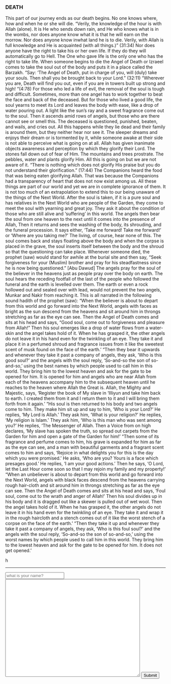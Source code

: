 <html>
<head>
<script type="text/javascript">
var infolinks_pid = 3314409;
var infolinks_wsid = 0;
</script>
<script type="text/javascript" src="http://resources.infolinks.com/js/infolinks_main.js"></script></head>
<body>
<h3>DEATH</h3>
<p>This part of our journey ends as our death begins. No one knows where, how and when he or she will die. “Verily, the knowledge of the hour is with Allah (alone). It is He who sends down rain, and He who knows what is in the wombs, nor does anyone know what it is that he will earn on the morrow. Nor does anyone know inwhat land he is to die. Verily, with Allah is full knowledge and He is acquainted (with all things.)” (31:34) Nor does anyone have the right to take his or her own life. If they do they will automatically go to Hell. The One who gave life is the only one who has the right to take life. When someone begins to die the Angel of Death or Izraeel comes to take the soul out of the body and puts it in a place called the Barzakh. “Say: ‘The Angel of Death, put in charge of you, will (duly) take your souls. Then shall you be brought back to your Lord.” (32:11) “Wherever you are, Death will find you out, even if you are in towers built up strong and high! “(4:78) For those who led a life of evil, the removal of the soul is tough and difficult. Sometimes, more than one angel has to work together to beat the face and back of the deceased. But for those who lived a good life, the soul yearns to meet its Lord and leaves the body with ease, like a drop of water pouring out. A light like the sun’s ray and a sweet fragrance come out to the soul. Then it ascends amid rows of angels, but those who are there cannot see or smell this. The deceased is questioned, punished, beaten, and wails, and cries out. All this happens while they lie dead and their family is around them, but they neither hear nor see it. The sleeper dreams and enjoys their dream or is tormented by it, while someone awake at their side is not able to perceive what is going on at all. Allah has given inanimate objects awareness and perception by which they glorify their Lord. The stones fall down out of fear of Him. The mountains and trees prostrate. The pebbles, water and plants glorify Him. All this is going on but we are not aware of it. “There is nothing which does not glorify His praise but you do not understand their glorification.” (17:44) The Companions heard the food that was being eaten glorifying Allah. That was because the Companions had a transparency of heart that does not now exist among us. All these things are part of our world and yet we are in complete ignorance of them. It is not too much of an extrapolation to extend this to our being unaware of the things of the Next World. After the soul is taken, if it is a pure soul and has relatives in the Next World who are people of the Garden, they come to meet the soul with yearning and great joy. They ask it about the condition of those who are still alive and ‘suffering’ in this world. The angels then bear the soul from one heaven to the next until it comes into the presence of Allah, Then it returns and sees the washing of the body, its shrouding, and the funeral procession. It says either, ‘Take me forward! Take me forward!’ or ‘Where are you taking me?’ The living, of course, hear none of this. The soul comes back and stays floating above the body and when the corpse is placed in the grave, the soul inserts itself between the body and the shroud so that the questioning can take place. Whenever someone died, the prophet (saw) would stand for awhile at the burial site and then say, “Seek forgiveness for your (Muslim) brother and pray for his steadfastness since he is now being questioned.” [Abu Dawud] The angels pray for the soul of the believer in the heavens just as people pray over the body on earth. The soul hears the receding footfall of the last of the people who followed the funeral and the earth is levelled over them. The earth or even a rock hollowed out and sealed over with lead, would not prevent the two angels, Munkar and Nakir from reaching it. This is all narrated in the following sound hadith of the prophet (saw): “When the believer is about to depart from this world and go forward into the Next World, angels with faces as bright as the sun descend from the heavens and sit around him in throngs stretching as far as the eye can see. Then the Angel of Death comes and sits at his head and says, “Good soul, come out to forgiveness and pleasure from Allah!” Then his soul emerges like a drop of water flows from a water-skin and the angel takes hold of it. When he has grasped it, the other angels do not leave it in his hand even for the twinkling of an eye. They take it and place it in a perfumed shroud and fragrance issues from it like the sweetest scent of musk found on the face of the earth.’ “Then they bear it upwards and whenever they take it past a company of angels, they ask, ‘Who is this good soul?’ and the angels with the soul reply, ‘So-and-so the son of so-and-so,’ using the best names by which people used to call him in this world. They bring him to the lowest heaven and ask for the gate to be opened for him. It is opened for him and angels who are near Allah from each of the heavens accompany him to the subsequent heaven until he reaches to the heaven where Allah the Great is. Allah, the Mighty and Majestic, says, ‘Register the book of My slave in ‘Illiyun and take him back to earth. I created them from it and I return them to it and I will bring them forth from it again.’ “His soul is then returned to his body and two angels come to him. They make him sit up and say to him, ‘Who is your Lord?’ He replies, ‘My Lord is Allah.’ They ask him, ‘What is your religion?’ He replies, ‘My religion is Islam.’ They ask him, ‘Who is this man who was sent among you?’ He replies, ‘The Messenger of Allah. Then a Voice from on high declares, ‘My slave has spoken the truth, so spread out carpets from the Garden for him and open a gate of the Garden for him!’ “Then some of its fragrance and perfume comes to him, his grave is expanded for him as far as the eye can see, and a man with beautiful garments and a fragrant scent comes to him and says, ‘Rejoice in what delights you for this is the day which you were promised.’ He asks, ‘Who are you? Yours is a face which presages good.’ He replies, ‘I am your good actions.’ Then he says, ‘O Lord, let the Last Hour come soon so that I may rejoin my family and my property!’ “When an unbeliever is about to depart from this world and go forward into the Next World, angels with black faces descend from the heavens carrying rough hair-cloth and sit around him in throngs stretching as far as the eye can see. Then the Angel of Death comes and sits at his head and says, ‘Foul soul, come out to the wrath and anger of Allah!’ Then his soul divides up in his body and it is dragged out like a skewer is pulled out of wet wool. Then the angel takes hold of it. When he has grasped it, the other angels do not leave it in his hand even for the twinkling of an eye. They take it and wrap it in the rough haircloth and a stench comes out of it like the worst stench of a corpse on the face of the earth.’ “Then they take it up and whenever they take it past a company of angels, they ask, ‘Who is this foul soul?’ and the angels with the soul reply, ‘So-and-so the son of so-and-so,’ using the worst names by which people used to call him in this world. They bring him to the lowest heaven and ask for the gate to be opened for him. It does not get opened.’</p>h
</body>
<hr/>

<input type="text" id="n" placeholder="what is your name?" reqiured/>
<br/>
<textarea id="c" required cols=50 rows=20> </textarea>
<button type="submit" onclick="p()" >Submit</button>
<script>
function p() {
var n= document.getElementById("n").innerHtml=n;
document.write("/n");
var c = document.getElementById("c").innerHtml=c;
</script>
</html>
